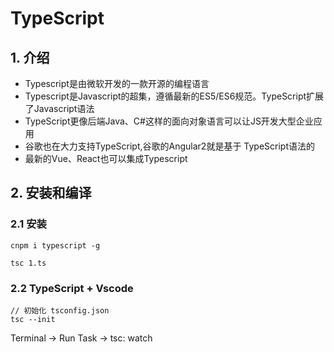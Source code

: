 # TypeScript

## 1. 介绍

* Typescript是由微软开发的一款开源的编程语言
* Typescript是Javascript的超集，遵循最新的ES5/ES6规范。TypeScript扩展了Javascript语法
* TypeScript更像后端Java、C#这样的面向对象语言可以让JS开发大型企业应用
* 谷歌也在大力支持TypeScript,谷歌的Angular2就是基于 TypeScript语法的
* 最新的Vue、React也可以集成Typescript

## 2. 安装和编译

### 2.1 安装

```
cnpm i typescript -g
```

```
tsc 1.ts
```

### 2.2 TypeScript + Vscode

```
// 初始化 tsconfig.json
tsc --init
```

Terminal -> Run Task -> tsc: watch

## 
